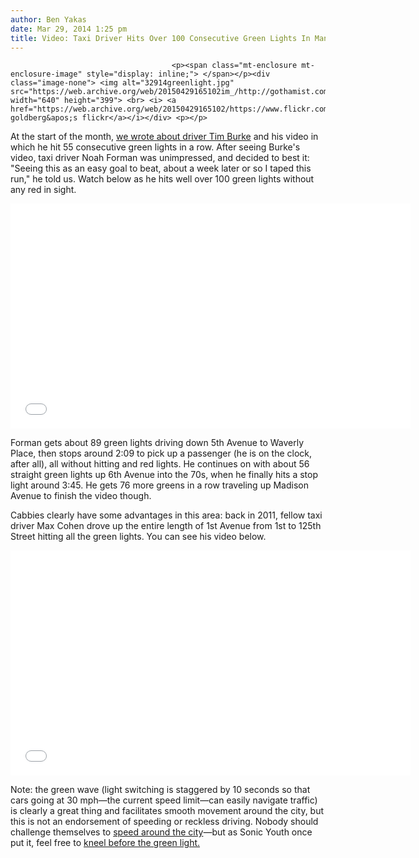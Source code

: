 ```yaml
---
author: Ben Yakas
date: Mar 29, 2014 1:25 pm
title: Video: Taxi Driver Hits Over 100 Consecutive Green Lights In Manhattan
---
```


	
										<p><span class="mt-enclosure mt-enclosure-image" style="display: inline;"> </span></p><div class="image-none"> <img alt="32914greenlight.jpg" src="https://web.archive.org/web/20150429165102im_/http://gothamist.com/attachments/byakas/32914greenlight.jpg" width="640" height="399"> <br> <i> <a href="https://web.archive.org/web/20150429165102/https://www.flickr.com/photos/chrisgold/6324972790/">chris goldberg&apos;s flickr</a></i></div> <p></p>

<p>At the start of the month, <a href="https://web.archive.org/web/20150429165102/http://gothamist.com/2014/03/01/video_the_zen_pleasure_of_hitting_5.php">we wrote about driver Tim Burke</a> and his video in which he hit 55 consecutive green lights in a row. After seeing Burke&apos;s video, taxi driver Noah Forman was unimpressed, and decided to best it: &quot;Seeing this as an easy goal to beat, about a week later or so I taped this run,&quot; he told us. Watch below as he hits well over 100 green lights without any red in sight.</p>

<p><iframe width="640" height="360" src="//web.archive.org/web/20150429165102if_/http://www.youtube.com/embed/oJ5ZZDxjbvA" frameborder="0" allowfullscreen></iframe></p>

<p>Forman gets about 89 green lights driving down 5th Avenue to Waverly Place, then stops around 2:09 to pick up a passenger (he is on the clock, after all), all without hitting and red lights. He continues on with about 56 straight green lights up 6th Avenue into the 70s, when he finally hits a stop light around 3:45. He gets 76 more greens in a row traveling up Madison Avenue to finish the video though.</p>

<p>Cabbies clearly have some advantages in this area: back in 2011, fellow taxi driver Max Cohen drove up the entire length of 1st Avenue from 1st to 125th Street hitting all the green lights. You can see his video below. </p>

<p><iframe width="640" height="360" src="//web.archive.org/web/20150429165102if_/http://www.youtube.com/embed/Kf720nj0WMk" frameborder="0" allowfullscreen></iframe></p>

<p>Note: the green wave (light switching is staggered by 10 seconds so that cars going at 30 mph&#x2014;the current speed limit&#x2014;can easily navigate traffic) is clearly a great thing and facilitates smooth movement around the city, but this is not an endorsement of speeding or reckless driving. Nobody should challenge themselves to <a href="https://web.archive.org/web/20150429165102/http://gothamist.com/2013/08/30/video_driver_claims_record_for_fast.php">speed around the city</a>&#x2014;but as Sonic Youth once put it, feel free to <a href="&lt;a href=" https:="" www.youtube.com="" watch?v="xKCNF9Yo6ZA&amp;feature=kp&quot;">kneel before the green light.</a></p>					
										
									
				